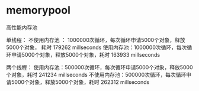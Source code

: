 # memorypool
高性能内存池

单线程：
不使用内存池 ：
1000000次循环，每次循环申请5000个对象，释放5000个对象，  耗时 179262 millseconds
使用内存池：1000000次循环，每次循环申请5000个对象，释放5000个对象，耗时 163933 millseconds

两个线程：
使用内存池：500000次循环，每次循环申请5000个对象，释放5000个对象，耗时 241234 millseconds
不使用内存池：500000次循环，每次循环申请5000个对象，释放5000个对象，耗时 262312 millseconds
